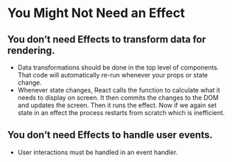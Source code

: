 # You Might Not Need an Effect

## You don’t need Effects to transform data for rendering.

- Data transformations should be done in the top level of components. That code will automatically re-run whenever your props or state change.
- Whenever state changes, React calls the function to calculate what it needs to display on screen. It then commits the changes to the DOM and updates the screen. Then it runs the effect. Now if we again set state in an effect the process restarts from scratch which is inefficient.


## You don’t need Effects to handle user events. 

- User interactions must be handled in an event handler.
